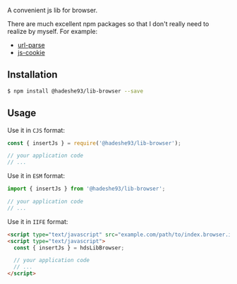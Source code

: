 A convenient js lib for browser.

There are much excellent npm packages so that I don't really need to realize by myself. For example:
+ [url-parse](https://www.npmjs.com/package/url-parse)
+ [js-cookie](https://www.npmjs.com/package/js-cookie)

## Installation

```sh
$ npm install @hadeshe93/lib-browser --save
```

## Usage

Use it in `CJS` format:

```js
const { insertJs } = require('@hadeshe93/lib-browser');

// your application code
// ...
```

Use it in `ESM` format:

```js
import { insertJs } from '@hadeshe93/lib-browser';

// your application code
// ...
```

Use it in `IIFE` format:

```html
<script type="text/javascript" src="example.com/path/to/index.browser.iife.js"></script>
<script type="text/javascript">
  const { insertJs } = hdsLibBrowser;

  // your application code
  // ...
</script>
```